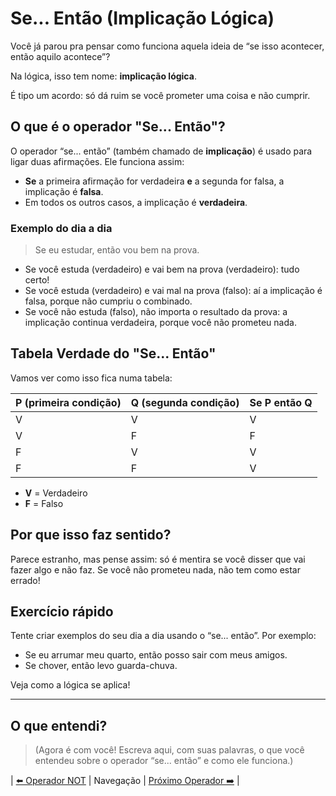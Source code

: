 # Se... Então (Implicação Lógica)

Você já parou pra pensar como funciona aquela ideia de “se isso acontecer, então aquilo acontece”?

Na lógica, isso tem nome: **implicação lógica**.

É tipo um acordo: só dá ruim se você prometer uma coisa e não cumprir.

## O que é o operador "Se... Então"?

O operador “se... então” (também chamado de **implicação**) é usado para ligar duas afirmações. Ele funciona assim:

- **Se** a primeira afirmação for verdadeira **e** a segunda for falsa, a implicação é **falsa**.
- Em todos os outros casos, a implicação é **verdadeira**.

### Exemplo do dia a dia

> Se eu estudar, então vou bem na prova.

- Se você estuda (verdadeiro) e vai bem na prova (verdadeiro): tudo certo!
- Se você estuda (verdadeiro) e vai mal na prova (falso): aí a implicação é falsa, porque não cumpriu o combinado.
- Se você não estuda (falso), não importa o resultado da prova: a implicação continua verdadeira, porque você não prometeu nada.

## Tabela Verdade do "Se... Então"

Vamos ver como isso fica numa tabela:

| P (primeira condição) | Q (segunda condição) | Se P então Q |
|-----------------------|---------------------|--------------|
| V                     | V                   | V            |
| V                     | F                   | F            |
| F                     | V                   | V            |
| F                     | F                   | V            |

- **V** = Verdadeiro
- **F** = Falso

## Por que isso faz sentido?

Parece estranho, mas pense assim: só é mentira se você disser que vai fazer algo e não faz. Se você não prometeu nada, não tem como estar errado!

## Exercício rápido

Tente criar exemplos do seu dia a dia usando o “se... então”. Por exemplo:

- Se eu arrumar meu quarto, então posso sair com meus amigos.
- Se chover, então levo guarda-chuva.

Veja como a lógica se aplica!

---

## O que entendi?

> (Agora é com você! Escreva aqui, com suas palavras, o que você entendeu sobre o operador “se... então” e como ele funciona.)

| [⬅️ Operador NOT](../not/README.md) | Navegação | [Próximo Operador ➡️](../somente-se/README.md) |
